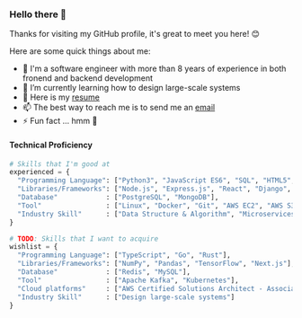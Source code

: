 ### Hello there 👋

Thanks for visiting my GitHub profile, it's great to meet you here! 😊

Here are some quick things about me:

- 🔭 I'm a software engineer with more than 8 years of experience in both fronend and backend development
- 🌱 I’m currently learning how to design large-scale systems
- 📄 Here is my [resume](https://tahmid-tanzim.github.io/resume)
- 📫 The best way to reach me is to send me an [email](mailto:tahmid.tanzim@gmail.com?subject=[GitHub]%20Source%20Profile%20README)
- ⚡ Fun fact ... hmm 🤔

#### Technical Proficiency
```python
# Skills that I'm good at
experienced = {
  "Programming Language": ["Python3", "JavaScript ES6", "SQL", "HTML5", "CSS3"],
  "Libraries/Frameworks": ["Node.js", "Express.js", "React", "Django", "Material-UI"],
  "Database"            : ["PostgreSQL", "MongoDB"],
  "Tool"                : ["Linux", "Docker", "Git", "AWS EC2", "AWS S3"],
  "Industry Skill"      : ["Data Structure & Algorithm", "Microservices", "RESTful API", "Agile", "OOD"]
}

# TODO: Skills that I want to acquire
wishlist = {
  "Programming Language": ["TypeScript", "Go", "Rust"],
  "Libraries/Frameworks": ["NumPy", "Pandas", "TensorFlow", "Next.js"],
  "Database"            : ["Redis", "MySQL"],
  "Tool"                : ["Apache Kafka", "Kubernetes"],
  "Cloud platforms"     : ["AWS Certified Solutions Architect - Associate"],
  "Industry Skill"      : ["Design large-scale systems"]
}
```

<!-- #### Social -->
